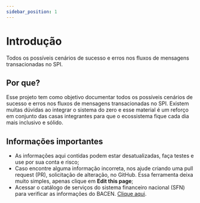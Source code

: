 ```yaml
---
sidebar_position: 1
---
```


# Introdução

Todos os possíveis cenários de sucesso e erros nos fluxos de mensagens transacionadas no SPI.

## Por que?

Esse projeto tem como objetivo documentar todos os possíveis cenários de sucesso e erros nos fluxos de mensagens transacionadas no SPI. Existem muitas dúvidas ao integrar o sistema do zero e esse material é um reforço em conjunto das casas integrantes para que o ecossistema fique cada dia mais inclusivo e sólido.

## Informações importantes

* As informações aqui contidas podem estar desatualizadas, faça testes e use por sua conta e risco;
* Caso encontre alguma informação incorreta, nos ajude criando uma pull request (PR), solicitação de alteração, no GitHub. Essa ferramenta deixa muito simples, apenas clique em **Edit this page**;
* Acessar o catálogo de serviços do sistema financeiro nacional (SFN) para verificar as informações do BACEN. [Clique aqui](https://www.bcb.gov.br/estabilidadefinanceira/comunicacaodados).
